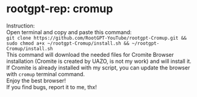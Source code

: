 # rootgpt-rep: cromup
Instruction:  
Open terminal and copy and paste this command:  
`git clone https://github.com/RootGPT-YouTube/rootgpt-Cromup.git && sudo chmod a+x ~/rootgpt-Cromup/install.sh && ~/rootgpt-Cromup/install.sh`  
This command will download the needed files for Cromite Browser installation (Cromite is created by UAZO, is not my work) and will install it.  
If Cromite is already installed with my script, you can update the browser with `cromup` terminal command.  
Enjoy the best browser!  
If you find bugs, report it to me, thx!

